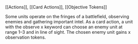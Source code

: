 [[Actions]], [[Card Actions]], [[Objective Tokens]]

Some units operate on the fringes of a battlefield, observing  
enemies and gathering important intel. As a card action, a unit  
with the observe x keyword can choose an enemy unit at  
range 1–3 and in line of sight. The chosen enemy unit gains x  
observation tokens.